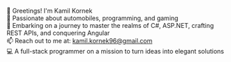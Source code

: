 👋 Greetings! I'm Kamil Kornek  
👀 Passionate about automobiles, programming, and gaming  
🚀 Embarking on a journey to master the realms of C#, ASP.NET, crafting REST APIs, and conquering Angular  
📫 Reach out to me at: kamil.kornek96@gmail.com  
💻 A full-stack programmer on a mission to turn ideas into elegant solutions  
